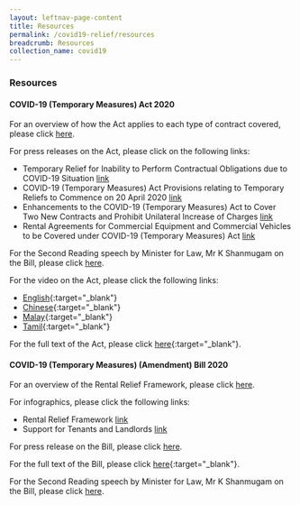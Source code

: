 ```yaml
---
layout: leftnav-page-content
title: Resources
permalink: /covid19-relief/resources
breadcrumb: Resources
collection_name: covid19
---
```

### Resources ###

#### COVID-19 (Temporary Measures) Act 2020 ####

For an overview of how the Act applies to each type of contract covered, please click [here](/covid19-relief/types-of-contract).

For press releases on the Act, please click on the following links:
* Temporary Relief for Inability to Perform Contractual Obligations due to COVID-19 Situation [link](/news/press-releases/temporary-relief-for-inability-to-perform-contractual-obligations-due-to-coronavirus-disease-2019-covid-19-situation)
* COVID-19 (Temporary Measures) Act Provisions relating to Temporary Reliefs to Commence on 20 April 2020 [link](/news/press-releases/2020-04-20-COVID-19-Temporary-Measures-Act-Provisions-relating-to-Temporary-Reliefs-to-Commence-on-20-April-2020)
* Enhancements to the COVID-19 (Temporary Measures) Act to Cover Two New Contracts and Prohibit Unilateral Increase of Charges [link](/news/press-releases/Enhancements-to-the-COVID-19-Temporary-Measures-Act-to-Cover-Two-New-Contracts)
* Rental Agreements for Commercial Equipment and Commercial Vehicles to be Covered under COVID-19 (Temporary Measures) Act [link](/news/press-releases/rental-agreements-for-commercial-equipment-and-commercial-vehicles-to-be-covered-under-covid-19-temporary-measures-act)
 
For the Second Reading speech by Minister for Law, Mr K Shanmugam on the Bill, please click [here](/news/parliamentary-speeches/second-reading-speech-by-minister-for-law-mr-k-shanmugam-on-the-covid-19-temporary-measures-bill).

For the video on the Act, please click the following links:
* [English](https://www.youtube.com/watch?v=wFm5Het7JE4&feature=youtu.be){:target="_blank"}
* [Chinese](https://youtu.be/PC_otX-GABg){:target="_blank"}
* [Malay](https://www.youtube.com/watch?v=xAnV5eE9rjs){:target="_blank"}
* [Tamil](https://www.youtube.com/watch?v=SYZVTkcSTOg){:target="_blank"}

For the full text of the Act, please click [here](https://sso.agc.gov.sg/Act/COVID19TMA2020){:target="_blank"}.


#### COVID-19 (Temporary Measures) (Amendment) Bill 2020 ####

For an overview of the Rental Relief Framework, please click [here](/covid19-relief/rental-relief-framework-for-SMEs).

For infographics, please click the following links:
* Rental Relief Framework [link](/files/Infographic-Rental-Relief-Framework.pdf)
* Support for Tenants and Landlords [link](/files/Infographic-Support-for-Tenants-and-Landlords.pdf)

For press release on the Bill, please click [here](/news/press-releases/new-rental-relief-framework-for-smes).

For the full text of the Bill, please click [here](https://sso.agc.gov.sg/Acts-Supp/29-2020/Published/20200618?DocDate=20200618){:target="_blank"}.

For the Second Reading speech by Minister for Law, Mr K Shanmugam on the Bill, please click [here](/news/parliamentary-speeches/second-reading-speech-by-minister-for-law-mr-k-shanmugam-on-the-covid-19-temporary-measures-amendment-bill).
